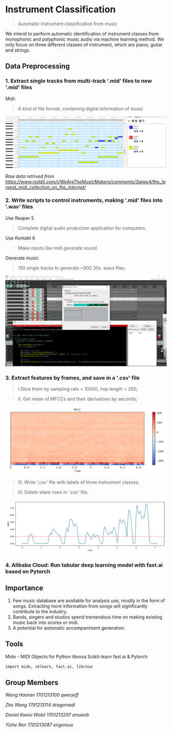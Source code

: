 # Instrument Classification

> Automatic instrument classification from music

We intend to perform automatic identification of instrument classes from monophonic and polyphonic music audio via machine learning method. We only focus on three different classes of instrument, which are piano, guitar and strings.



## Data Preprocessing

### 1. Extract single tracks from multi-track '.mid' files to new '.mid' files


Midi:
> A kind of file format, containing digital information of music

![](midi_Intro.png)

_Raw data retrived from https://www.reddit.com/r/WeAreTheMusicMakers/comments/3ajwe4/the_largest_midi_collection_on_the_internet/_

### 2. Write scripts to control instruments, making '.mid' files into '.wav' files

Use Reaper 5
> Complete digital audio production application for computers

Use Kontakt 6
> Make inputs like midi generate sound

Generate music
> 150 single tracks to generate ~900 30s .wavs files.

![](reaper.png)

### 3. Extract features by frames, and save in a '.csv' file

> I.Slice them by sampling rate = 10000, hop length = 250;

> II. Get mean of MFCCs and their derivatives by seconds;

![](mfcc.png)

> III. Write '.csv' file with labels of three instrument classes;

> IV. Delete silent rows in '.csv' file.

![](silence_detection.png)

### 4. Alibaba Cloud: Run tabular deep learning model with fast.ai based on Pytorch




## Importance

1. Few music database are available for analysis use, mostly in the form of songs. Extracting more information from songs will significantly contribute to the industry.
2. Bands, singers and studios spend tremendous time on making existing music back into scores or midi.
3. A potential for automatic accompaniment generation.

## Tools

Mido - MIDI Objects for Python
librosa
Scikit-learn
fast.ai & Pytorch
```sh
import mido, sklearn, fast.ai, librosa
```

## Group Members

_Wang Haoran_
_1701213100_
_qwerjeff_

_Zhe Wang_
_1791213114_
_dragonwdl_

_Daniel Kwesi Wobil_
_1701213207_
_answob_

_Yizhe Ren_
_1701213087_
_engerous_

